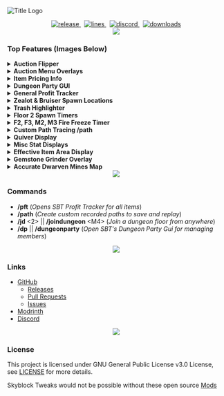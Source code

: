 ![Title Logo](https://i.imgur.com/UloOzQW.png)

<div align="center">
    <a href="https://github.com/MrFast-js/Skyblock-Tweaks/releases/latest" target="_blank">
        <img src="https://img.shields.io/github/v/release/MrFast-js/Skyblock-Tweaks?include_prereleases&label=Latest&logo=Github&logoColor=FFFFFF&labelColor=262626&color=0074D4&style=for-the-badge" alt="release">
    </a>&nbsp;
    <a href="https://github.com/MrFast-js/Skyblock-Tweaks/graphs/code-frequency" target="_blank">
        <img src="https://img.shields.io/github/license/MrFast-js/Skyblock-Tweaks?label=License&logo=Github&logoColor=FFFFFF&labelColor=262626&color=0074D4&style=for-the-badge" alt="lines">
    </a>&nbsp;
    <a href="https://discord.gg/MDw2Q9eBdw" target="_blank">
        <img src="https://img.shields.io/discord/1199540355859746897?label=Discord&logo=Discord&logoColor=FFFFFF&labelColor=262626&color=0074D4&style=for-the-badge" alt="discord">
    </a>&nbsp;
    <a href="https://github.com/MrFast-js/Skyblock-Tweaks/releases" target="_blank">
        <img src="https://app.mrfast-developer.com/downloads?v=0" alt="downloads">
    </a>
</div>

<div align="center"><img src='https://i.imgur.com/0KOjr5l.png'/></div>

### Top Features (Images Below)

<details>
  <summary><strong>Auction Flipper</strong></summary>
  <p>Config and chat integration for auction flipping.</p>
  <img src="https://i.imgur.com/GQ2i8o1.png" alt="Auction Flipper Config">
  <img src="https://i.imgur.com/oDzb95G.png" alt="Auction Flipper Chat">
</details>

<details>
  <summary><strong>Auction Menu Overlays</strong></summary>
  <p>Overlays for auction menus.</p>
  <img src="https://i.imgur.com/PlxnvgW.png" alt="Auction Overlay 1">
  <img src="https://i.imgur.com/UB57upB.png" alt="Auction Overlay 2">
  <img src="https://i.imgur.com/CshNWbB.png" alt="Auction Overlay 3">
</details>

<details>
  <summary><strong>Item Pricing Info</strong></summary>
  <p>Data provided by the Skyblock Tweaks API! Shows Lowest BIN, Average BIN, Soonest Auction Price, Average Auction Price, Active Listings, Price Matching, Sales / Day</p>
  <img src="https://i.imgur.com/gGQMjxC.png" alt="Dungeon Party Join">
</details>

<details>
  <summary><strong>Dungeon Party GUI</strong></summary>
  <p>Visual management of your dungeon party.</p>
  <img src="https://github.com/user-attachments/assets/35e426f2-6010-42cc-8243-e09a3943ce8a" alt="Dungeon Party Join">
</details>

<details>
  <summary><strong>General Profit Tracker</strong></summary>
  <p>Tracks all items picked up in inventory or sacks using current market prices on bazaar and auction house.</p>
  <img src="https://i.imgur.com/E2MMReL.png" alt="Profit Tracker">
</details>

<details>
  <summary><strong>Zealot & Bruiser Spawn Locations</strong></summary>
  <p>Shows where and when zealots or bruisers will spawn in The End based off their spawn patterns.</p>
  <img src="https://i.imgur.com/BY16Aql.png" alt="Bruiser Spawn">
  <img src="https://i.imgur.com/cQPnkpI.png" alt="Zealot Spawn">
</details>

<details>
  <summary><strong>Trash Highlighter</strong></summary>
  <p>Highlights a customizable list of items marked as 'trash' in inventories, meant for items such as dungeon mob armor.</p>
  <img src="https://i.imgur.com/fSmDEmw.png" alt="Trash Highlight List">
  <img src="https://i.imgur.com/Ico0032.png" alt="Trash Highlight">
</details>

<details>
  <summary><strong>Floor 2 Spawn Timers</strong></summary>
  <p>Renders timers showing when the Priest, Warrior, Archer, Mage, Scarf will spawn.</p>
  <img src="https://i.imgur.com/2SXesAJ.png" alt="F2 Timers">
</details>

<details>
  <summary><strong>F2, F3, M2, M3 Fire Freeze Timer</strong></summary>
  <p>Timer showing when to perfectly freeze boss.</p>
  <img src="https://i.imgur.com/4PigdX5.png" alt="FireFreeze Timer">
</details>

<details>
  <summary><strong>Custom Path Tracing /path</strong></summary>
  <p>Allows for recording of movement paths allowing for easy creation of advanced mining routes.</p>
  <img src="https://i.imgur.com/bgkk0cs.png" alt="Path Tracing">
</details>

<details>
  <summary><strong>Quiver Display</strong></summary>
  <p>Customizable display of your arrows remaining.</p>
  <img src="https://i.imgur.com/YzrT1hs.png" alt="Quiver Display">
</details>

<details>
  <summary><strong>Misc Stat Displays</strong></summary>
  <p>Allows for customizable and moveable displays of your skyblock stats.</p>
  <p>Health, Mana, Overflow Mana, Defense, Effective Health, Speed, etc.</p>
  <img src="https://i.imgur.com/iNMvizf.png" alt="Misc Stat Displays">
</details>

<details>
  <summary><strong>Effective Item Area Display</strong></summary>
  <p>Customizable colors. Works for hyperion, Spirit Scepter, + more items in future.</p>
  <img src="https://i.imgur.com/54XTCKV.png" alt="Effective Item Area Display">
</details>

<details>
  <summary><strong>Gemstone Grinder Overlay</strong></summary>
  <p>Displaying useful information about gemstone slots, including costs and other details.</p>
  <img src="https://i.imgur.com/nWhIMLS.png" alt="Gemstone Grinder 1">
  <img src="https://i.imgur.com/0GP6iSr.png" alt="Gemstone Grinder 2">
</details>

<details>
  <summary><strong>Accurate Dwarven Mines Map</strong></summary>
  <p>Show a map of the dwarven mines, highlighting key points of interest and helping you navigate.</p>
  <img src="https://github.com/user-attachments/assets/0f411b48-945c-42aa-89fc-37ac55cde1a0" alt="Dwarven Mines Map">
</details>

<div align="center"><img src='https://i.imgur.com/0KOjr5l.png'/></div>

### Commands
- **/pft** (*Opens SBT Profit Tracker for all items*)
- **/path** (*Create custom recorded paths to save and replay*)
- **/jd** \<2\> || **/joindungeon** \<M4\> (*Join a dungeon floor from anywhere*)
- **/dp** || **/dungeonparty** (*Open SBT's Dungeon Party Gui for managing members*)

<div align="center"><img src='https://i.imgur.com/0KOjr5l.png'/></div>

### Links

- [GitHub](https://github.com/MrFast-js/Skyblock-Tweaks)
  - [Releases](https://github.com/MrFast-js/Skyblock-Tweaks/releases)
  - [Pull Requests](https://github.com/MrFast-js/Skyblock-Tweaks/pulls)
  - [Issues](https://github.com/MrFast-js/Skyblock-Tweaks/issues)
- [Modrinth](https://modrinth.com/mod/skyblock-tweaks)
- [Discord](https://discordapp.com/invite/MDw2Q9eBdw)

<div align="center"><img src='https://i.imgur.com/0KOjr5l.png'/></div>

### License
This project is licensed under GNU General Public License v3.0 License, see [LICENSE](LICENSE) for more details.

Skyblock Tweaks would not be possible without these open source [Mods](ThirdPartyProjects.md) 
